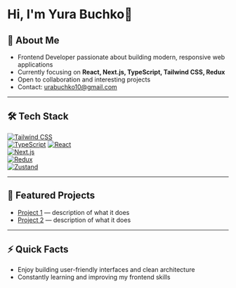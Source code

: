 # Hi, I'm Yura Buchko👋

## 🚀 About Me  
- Frontend Developer passionate about building modern, responsive web applications  
- Currently focusing on **React, Next.js, TypeScript, Tailwind CSS, Redux**  
- Open to collaboration and interesting projects  
- Contact: [urabuchko10@gmail.com](mailto:urabuchko10@gmail.com)  

---

## 🛠 Tech Stack  
[![Tailwind CSS](https://img.shields.io/badge/Tailwind_CSS-%2338B2AC.svg?style=flat&logo=tailwind-css&logoColor=white)](https://tailwindcss.com/)  
[![TypeScript](https://img.shields.io/badge/TypeScript-%23007ACC.svg?style=flat&logo=typescript&logoColor=white)](https://www.typescriptlang.org/) 
[![React](https://img.shields.io/badge/React-%2320232a.svg?style=flat&logo=react&logoColor=%2361DAFB)](https://react.dev/)  
[![Next.js](https://img.shields.io/badge/Next.js-000000.svg?style=flat&logo=next.js&logoColor=white)](https://nextjs.org/)   
[![Redux](https://img.shields.io/badge/Redux-%23593d88.svg?style=flat&logo=redux&logoColor=white)](https://redux.js.org/)  
[![Zustand](https://img.shields.io/badge/Zustand-%2320232a.svg?style=flat&logo=react&logoColor=white)](https://docs.pmnd.rs/zustand/getting-started/introduction)  


---

## 📌 Featured Projects  
- [Project 1](#) — description of what it does  
- [Project 2](#) — description of what it does  

---

## ⚡ Quick Facts  
- Enjoy building user-friendly interfaces and clean architecture  
- Constantly learning and improving my frontend skills  

